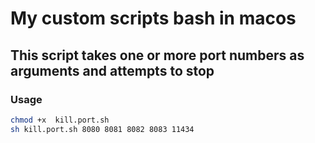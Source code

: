 
# My custom scripts bash in macos

## This script takes one or more port numbers as arguments and attempts to stop
### Usage



```sh
chmod +x  kill.port.sh
sh kill.port.sh 8080 8081 8082 8083 11434

```
